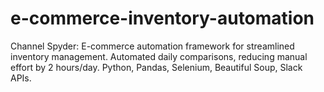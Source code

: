 # e-commerce-inventory-automation
Channel Spyder: E-commerce automation framework for streamlined inventory management. Automated daily comparisons, reducing manual effort by 2 hours/day. Python, Pandas, Selenium, Beautiful Soup, Slack APIs.
